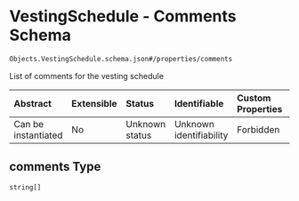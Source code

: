 # VestingSchedule - Comments Schema

```txt
Objects.VestingSchedule.schema.json#/properties/comments
```

List of comments for the vesting schedule

| Abstract            | Extensible | Status         | Identifiable            | Custom Properties | Additional Properties | Access Restrictions | Defined In                                                                                    |
| :------------------ | :--------- | :------------- | :---------------------- | :---------------- | :-------------------- | :------------------ | :-------------------------------------------------------------------------------------------- |
| Can be instantiated | No         | Unknown status | Unknown identifiability | Forbidden         | Allowed               | none                | [VestingSchedule.schema.json*](../objects/VestingSchedule.schema.json "open original schema") |

## comments Type

`string[]`
